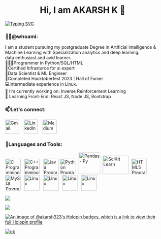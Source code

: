 <h1 align='center'>Hi, I am AKARSH K 👋</h1>

<a href="https://github.com/aadi1011"><img src="https://readme-typing-svg.demolab.com?font=Caveat&size=40&pause=500&color=2EA1D3&center=true&width=935&height=55&lines=Engineering+Student;Cybersecurity+Enthusiast;AI+%26+ML+inclined;Always+Learning;Actor%2C+Thinker%2C+Creator" alt="Typing SVG" /></a></br>
### 👨‍💻@whoami:
I am a student pursuing my postgraduate Degree in Artificial Intelligence & Machine Learning with Specialization analytics and deep learning. </br>data enthusiast and avid learner. 
</br>👨🏽‍💻Programmer in Python/SQL/HTML 
</br>🔐Certified Infrasturce for ai expert 
</br>🧠Data Scientist & ML Engineer 
</br>🏅Completed Hacktoberfest 2023 | Hall of Famer
</br>💻Intermediate experience in Linux. 
</br> 🔭 I’m currently working on: Inverse Reinforcement Learning
</br> 🔭 Learning Front-End: React JS, Node JS, Bootstrap

### 📫Let's connect:
<a href="mailto:akarshrai086@gmail.com" target='_blank'><img src="https://cdn.iconscout.com/icon/free/png-256/gmail-2981844-2476484.png" alt="Gmail" style="width:45px;height:45px;"></a>
&nbsp;&nbsp;
<a href="www.linkedin.com/in/akarsh-k-608164313" target='_blank'><img src="https://cdn.iconscout.com/icon/free/png-256/linkedin-162-498418.png" alt="LinkedIn" style="width:45px;height:45px;"></a>
&nbsp;&nbsp;
<a href="https://medium.com/" target='_blank'><img src="https://github.com/aadi1011/aadi1011/assets/62766172/e404671e-548c-4304-bc98-f240b8268ef1" alt="Medium" style="width:45px;height:45px;"></a>

### 📖Languages and Tools:
<a href="https://www.cprogramming.com" target="_blank"><img src="https://cdn.iconscout.com/icon/free/png-256/c-57-1175191.png" alt="C Programming" style="width:50px;height:50px;"></a>&nbsp;&nbsp;
<a href="https://www.cplusplus.org" target="_blank"><img src="https://cdn.iconscout.com/icon/free/png-256/cplusplus-1-1175244.png" alt="C++ Programming" style="width:50px;height:50px;"></a>&nbsp;&nbsp;
<a href="https://www.java.com" target="_blank"><img src="https://cdn.iconscout.com/icon/free/png-512/java-60-1174953.png" alt="Java Programming" style="width:50px;height:50px;"></a>
<a href="https://www.python.org" target="_blank"><img src="https://cdn.iconscout.com/icon/free/png-256/python-2-226051.png" alt="Python Programming" style="width:50px;height:50px;"></a>&nbsp;&nbsp;
<a href="https://pandas.pydata.org" target="_blank"><img src="https://pandas.pydata.org/static/img/pandas_secondary_white.svg" alt="Pandas - Py" style="width:70px;height:70px;"></a>&nbsp;
<a href="https://scikit-learn.org/stable/" target="_blank"><img src="https://upload.wikimedia.org/wikipedia/commons/thumb/0/05/Scikit_learn_logo_small.svg/2560px-Scikit_learn_logo_small.svg.png" alt="SciKit Learn" style="width:85px;height:60px;"></a>&nbsp;
<a href="https://html.spec.whatwg.org" target="_blank"><img src="https://cdn.iconscout.com/icon/free/png-256/html-5-1-1175208.png" alt="HTML5 Programming" style="width:50px;height:50px;"></a>
<a href="https://www.mysql.com/" target="_blank"><img src="https://cdn.iconscout.com/icon/free/png-256/mysql-21-1174941.png" alt="MySQL Programming" style="width:50px;"></a>&nbsp;&nbsp;
<a href="https://www.linux.org/" target="_blank"><img src="https://cdn.iconscout.com/icon/free/png-256/linux-21-1174928.png" alt="Linux" style="width:50px;"></a>&nbsp;&nbsp;
<a href="https://git-scm.com/" target="_blank"><img src="https://cdn.iconscout.com/icon/free/png-256/git-17-1175218.png" alt="Linux" style="width:50px;"></a>&nbsp;&nbsp;
<a href="https://www.adobe.com/products/premiere.html" target="_blank"><img src="https://cdn.iconscout.com/icon/free/png-256/adobe-premiere-pro-4238649-3516522.png" alt="Linux" style="width:50px;"></a>&nbsp;&nbsp;
<a href="https://www.adobe.com/in/products/photoshop.html" target="_blank"><img src="https://cdn.iconscout.com/icon/free/png-256/adobe-photoshop-4238646-3516519.png" alt="Linux" style="width:50px;"></a>&nbsp;&nbsp;


<!--
### &#x1f4c8;Stats
-->

<a href="https://github.com/akarsh323">
  <img align="center" src="https://github-readme-stats.vercel.app/api?username=akarsh323&theme=github_dark&count_private=false&show_icons=true&hide_rank=true&custom_title=📈Aadith's&nbsp;GitHub&nbsp;Stats&include_all_commits=true" />
</a> 

<!--
&nbsp;&nbsp;&nbsp;&nbsp;
<a href="https://github.com/akarsh323">
  <img align="center" src="https://github-readme-stats.vercel.app/api/top-langs/?username=aadi1011&layout=compact&theme=github_dark&langs_count=10" />
</a>
-->

<a href="https://github.com/akarsh323"><img align="center" src="https://github-profile-trophy.vercel.app/?username=akarsh323&theme=discord&no-frame=true&no-bg=true&margin-w=2&row=1&column=4"/></a>

[![An image of @akarsh323's Holopin badges, which is a link to view their full Holopin profile](https://holopin.me/aadi1011)](https://holopin.io/@aadi1011)





[![ok](https://visitcount.itsvg.in/api?id=akarsh323&label=Akarsh&color=12&icon=0&pretty=true)](https://github.com/akarsh323)



